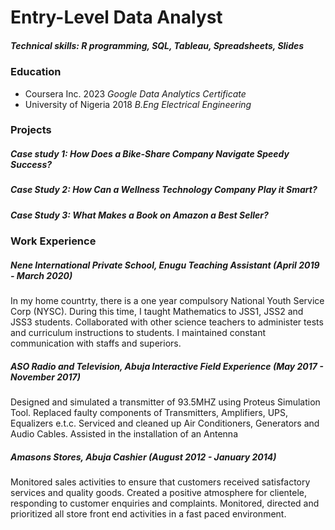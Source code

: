 # Entry-Level Data Analyst
##### Technical skills: R programming, SQL, Tableau, Spreadsheets, Slides

### Education
* Coursera Inc. 2023 *Google Data Analytics Certificate*
* University of Nigeria 2018 *B.Eng Electrical Engineering*

### Projects
##### Case study 1: How Does a Bike-Share Company Navigate Speedy Success?
##### Case Study 2: How Can a Wellness Technology Company Play it Smart?
##### Case Study 3: What Makes a Book on Amazon a Best Seller?

### Work Experience 
##### Nene International Private School, Enugu *Teaching Assistant (April 2019 - March 2020)*
In my home countrty, there is a one year compulsory National Youth Service Corp (NYSC). During this time, I taught Mathematics to JSS1, JSS2 and JSS3 students. Collaborated with other science teachers to administer tests and curriculum instructions to students. I maintained constant communication with staffs and superiors. 

##### ASO Radio and Television, Abuja  *Interactive Field Experience (May 2017 - November 2017)*
Designed and simulated a transmitter of 93.5MHZ using Proteus Simulation Tool. Replaced faulty components of Transmitters, Amplifiers, UPS, Equalizers e.t.c. Serviced and cleaned up Air Conditioners, Generators and Audio Cables. Assisted in the installation of an Antenna

##### Amasons Stores, Abuja *Cashier (August 2012 - January 2014)*
Monitored sales activities to ensure that customers received satisfactory services and quality goods. Created a positive atmosphere for clientele, responding to customer enquiries and complaints. Monitored, directed and prioritized all store front end activities in a fast paced environment.
